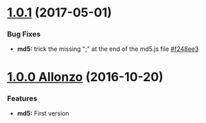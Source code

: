 <a name="1.0.1"></a>
# [1.0.1](https://github.com/CodeCorico/allons-y-md5/compare/1.0.0...1.0.1) (2017-05-01)

### Bug Fixes
* **md5:** trick the missing ";" at the end of the md5.js file [#f248ee3](https://github.com/CodeCorico/allons-y-md5/commit/f248ee3)

<a name="1.0.0"></a>

# [1.0.0 Allonzo](https://github.com/CodeCorico/allons-y-md5/releases/tag/1.0.0) (2016-10-20)


### Features

* **md5:** First version
